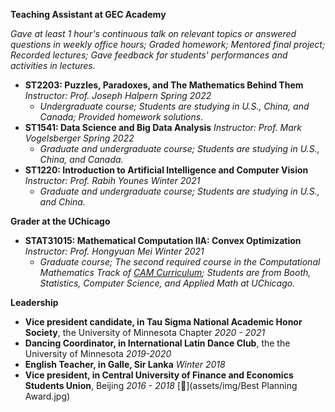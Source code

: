 **Teaching Assistant at GEC Academy**

*Gave at least 1 hour's continuous talk on relevant topics or answered questions in weekly office hours; Graded homework; Mentored final project; Recorded lectures; Gave feedback for students' performances and activities in lectures.*
* **ST2203: Puzzles, Paradoxes, and The Mathematics Behind Them** *Instructor: Prof. Joseph Halpern     Spring 2022*
  * *Undergraduate course; Students are studying in U.S., China, and Canada; Provided homework solutions.*
* **ST1541: Data Science and Big Data Analysis** *Instructor: Prof. Mark Vogelsberger     Spring 2022*
  * *Graduate and undergraduate course; Students are studying in U.S., China, and Canada.*
* **ST1220: Introduction to Artificial Intelligence and Computer Vision** *Instructor: Prof. Rabih Younes     Winter 2021*
  * *Graduate and undergraduate course; Students are studying in U.S., and China.*

**Grader at the UChicago**
* **STAT31015: Mathematical Computation IIA: Convex Optimization** *Instructor: Prof. Hongyuan Mei     Winter 2021*
  * *Graduate course; The second required course in the Computational Mathematics Track of [CAM Curriculum](https://voices.uchicago.edu/cammasters/course-offerings/#caam31015); Students are from Booth, Statistics, Computer Science, and Applied Math at UChicago.*

**Leadership**
* **Vice president candidate, in Tau Sigma National Academic Honor Society**, the University of Minnesota Chapter *2020 - 2021*
* **Dancing Coordinator, in International Latin Dance Club**, the the University of Minnesota *2019-2020*
* **English Teacher, in Galle, Sir Lanka** *Winter 2018*
* **Vice president, in Central University of Finance and Economics Students Union**, Beijing *2016 - 2018* [📄](assets/img/Best Planning Award.jpg)
